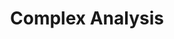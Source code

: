 ---
layout: toctree
title: Complex Analysis
permalink: /blog/maths/compl-analysis/

enumerate_grand_children: true
---